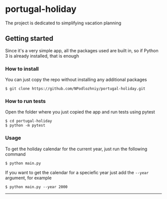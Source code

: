 # portugal-holiday

The project is dedicated to simplifying vacation planning

## Getting started

Since it's a very simple app, all the packages used are built in, so if Python 3 is already installed, that is enough

### How to install

You can just copy the repo without installing any additional packages

```
$ git clone https://github.com/NPodlozhniy/portugal-holiday.git
```

### How to run tests

Open the folder where you just copied the app and run tests using pytest

```
$ cd portugal-holiday
$ python -m pytest
```

### Usage

To get the holiday calendar for the current year, just run the following command
```
$ python main.py
```
If you want to get the calendar for a speciefic year just add the `--year` argument, for example
```
$ python main.py --year 2000
```
___
